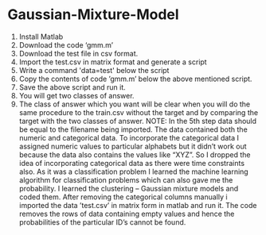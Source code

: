 # Gaussian-Mixture-Model
1.	Install Matlab
2.	Download the code ‘gmm.m’
3.	Download the test file in csv format.
4.	Import the test.csv  in matrix format and generate a script
5.	Write a command 
      'data=test'
      below the script
6.	Copy the contents of code ’gmm.m’  below the above mentioned script.
7.	Save the above script and run it.
8.	You will get two classes of answer.
9.	The class of answer which you want will be clear when you will do the same procedure to the train.csv   without the target   and by comparing the target with the two classes of answer.
NOTE: In the 5th step data should be equal to the filename being imported.
The data contained both the numeric and categorical data. To incorporate the categorical data I assigned numeric values to particular alphabets but it didn’t work out because the data also contains the values like “XYZ”. So I dropped the idea of incorporating categorical data as there were time constraints also. As it was a classification problem I learned the machine learning algorithm for classification problems which can also gave me the probability. I learned the clustering – Gaussian mixture models and coded them. After removing the categorical columns manually i imported the data ’test.csv’ in matrix form in matlab and run it. The code removes the rows of data containing empty values and hence the probabilities of the particular ID’s cannot be found.
